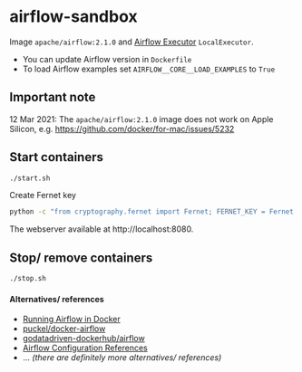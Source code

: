 # airflow-sandbox
Image `apache/airflow:2.1.0`
and [Airflow Executor](https://airflow.apache.org/docs/stable/executor/index.html) `LocalExecutor`.
- You can update Airflow version in `Dockerfile`
- To load Airflow examples set `AIRFLOW__CORE__LOAD_EXAMPLES` to `True`

## Important note
12 Mar 2021: The `apache/airflow:2.1.0` image does not work on Apple Silicon, e.g. https://github.com/docker/for-mac/issues/5232

## Start containers
```sh
./start.sh
```

Create Fernet key
```sh
python -c "from cryptography.fernet import Fernet; FERNET_KEY = Fernet.generate_key().decode(); print(FERNET_KEY)"
```

The webserver available at http://localhost:8080.

## Stop/ remove containers
```sh
./stop.sh
```

#### Alternatives/ references
- [Running Airflow in Docker](https://airflow.apache.org/docs/apache-airflow/stable/start/docker.html)
- [puckel/docker-airflow](https://github.com/puckel/docker-airflow)
- [godatadriven-dockerhub/airflow](https://github.com/godatadriven-dockerhub/airflow)
- [Airflow Configuration References](https://airflow.apache.org/docs/stable/configurations-ref.html)
- ... _(there are definitely more alternatives/ references)_
